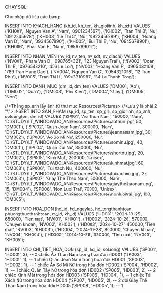 CHẠY SQL: 

Cho nhập dữ liệu các bảng:

INSERT INTO KHACH_HANG (kh_id, kh_ten, kh_gioitinh, kh_sdt)
VALUES 
    ('KH001', 'Nguyen Van A', 'Nam', '0901234567'),
    ('KH002', 'Tran Thi B', 'Nu', '0912345678'),
    ('KH003', 'Le Thi C', 'Nu', '0923456789'),
    ('KH004', 'Hoang Van D', 'Nam', '0934567890'),
    ('KH005', 'Bui Thi E', 'Nu', '0945678901'),
    ('KH006', 'Phan Van F', 'Nam', '0956789012');


INSERT INTO NHAN_VIEN (nv_id, nv_ten, nv_sdt, nv_diachi)
VALUES 
    ('NV001', 'Pham Van D', '0987654321', '123 Nguyen Trai'),
    ('NV002', 'Doan Thi E', '0976543210', '456 Le Loi'),
    ('NV003', 'Hoang Van F', '0965432109', '789 Tran Hung Dao'),
    ('NV004', 'Nguyen Van G', '0954321098', '12 Tran Phu'),
    ('NV005', 'Tran Thi H', '0943210987', '34 Le Thanh Tong');


INSERT INTO DANH_MUC (dm_id, dm_ten)
VALUES 
    ('DM001', 'Ao'),
    ('DM002', 'Quan'),
    ('DM003', 'Phu Kien'),
    ('DM004', 'Giay'),
    ('DM005', 'Non');

//<Thằng sp_anh lấy ảnh từ thư muc Resources\Pictures>
//<Lưu ý là phải 2 "\\">
INSERT INTO SAN_PHAM (sp_id, sp_ten, sp_gia, sp_gioitinh, sp_anh, soluongton, dm_id)
VALUES 
    ('SP001', 'Ao Thun Nam', 150000, 'Nam', 'D:\\STUDY\\LT_WINDOW\\DO_AN\\Resources\\Pictures\\aothun.jpg', 50, 'DM001'),
    ('SP002', 'Quan Jean Nam', 300000, 'Nam', 'D:\\STUDY\\LT_WINDOW\\DO_AN\\Resources\\Pictures\\jeannamam.jpg', 30, 'DM002'),
    ('SP003', 'Ao So Mi Nu', 250000, 'Nu', 'D:\\STUDY\\LT_WINDOW\\DO_AN\\Resources\\Pictures\\sominu.jpg', 40, 'DM001'),
    ('SP004', 'Quan Dui Nu', 350000, 'Nu', 'D:\\STUDY\\LT_WINDOW\\DO_AN\\Resources\\Pictures\\shortnu.jpg', 20, 'DM002'),
    ('SP005', 'Kinh Mat', 200000, 'Unisex', 'D:\\STUDY\\LT_WINDOW\\DO_AN\\Resources\\Pictures\\kinhmat.jpg', 60, 'DM003'),
    ('SP006', 'Tui Xach Nu', 400000, 'Nu', 'D:\\STUDY\\LT_WINDOW\\DO_AN\\Resources\\Pictures\\tuixachnu.jpg', 25, 'DM003'),
    ('SP007', 'Giay The Thao Nam', 500000, 'Nam', 'D:\\STUDY\\LT_WINDOW\\DO_AN\\Resources\\Pictures\\giaythethaonam.jpg', 15, 'DM004'),
    ('SP008', 'Non Luoi Trai', 70000, 'Unisex', 'D:\\STUDY\\LT_WINDOW\\DO_AN\\Resources\\Pictures\\nonluoitrai.jpg', 100, 'DM005');


INSERT INTO HOA_DON (hd_id, hd_ngaylap, hd_tongthanhtoan, phuongthucthanhtoan, nv_id, kh_id)
VALUES 
    ('HD001', '2024-10-25', 650000, 'Tien mat', 'NV001', 'KH001'),
    ('HD002', '2024-10-26', 570000, 'Chuyen khoan', 'NV002', 'KH002'),
    ('HD003', '2024-10-27', 450000, 'Tien mat', 'NV003', 'KH003'),
    ('HD004', '2024-10-28', 800000, 'Chuyen khoan', 'NV004', 'KH004'),
    ('HD005', '2024-10-29', 320000, 'Tien mat', 'NV005', 'KH005');


INSERT INTO CHI_TIET_HOA_DON (sp_id, hd_id, soluong)
VALUES 
    ('SP001', 'HD001', 2),  -- 2 chiếc Áo Thun Nam trong hóa đơn HD001
    ('SP002', 'HD001', 1),  -- 1 chiếc Quần Jean Nam trong hóa đơn HD001
    ('SP003', 'HD002', 1),  -- 1 chiếc Áo Sơ Mi Nữ trong hóa đơn HD002
    ('SP004', 'HD002', 1),  -- 1 chiếc Quần Tây Nữ trong hóa đơn HD002
    ('SP005', 'HD003', 2),  -- 2 chiếc Kính Mắt trong hóa đơn HD003
    ('SP006', 'HD004', 1),  -- 1 chiếc Túi Xách Nữ trong hóa đơn HD004
    ('SP007', 'HD005', 2),  -- 2 đôi Giày Thể Thao Nam trong hóa đơn HD005
    ('SP008', 'HD005', 1);  -- 1 
